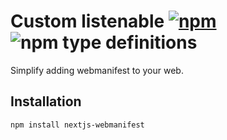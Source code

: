 # Custom listenable [![npm](https://img.shields.io/npm/v/nextjs-webmanifest.svg)](https://www.npmjs.com/package/nextjs-webmanifest) ![npm type definitions](https://img.shields.io/npm/types/nextjs-webmanifest.svg)

Simplify adding webmanifest to your web.

## Installation

```bash
npm install nextjs-webmanifest
```
